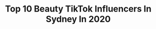 ---
title: Top 10 Beauty TikTok Influencers In Sydney In 2020
description: >-
  Find top beauty TikTok influencers in Sydney in 2020. Most popular hashtags: #foryoupage #fyp #beauty #sydney.
platform: TikTok
hits: 15
text_top: Analyze the most popular TikTok accounts on inBeat.
text_bottom: Our platform has 15 TikTok influencers like this in Sydney, Australia for you to pitch.
profiles:
  - username: "danmeet.singh"
    fullname: >-
      Meet singh
    bio: >-
      Faith in God love sydney 🇦🇺 follow me on instagram 👆🏻👆🏻😇
    location: "Australia"
    followers: 22500
    engagement: 481
    commentsToLikes: 0.000000
    id: ckbkpcyfojomi0j23b6hbeilk
    verified: false
    hashtags: "#love, #perth, #blacktownsydney, #foryou"
  - username: "sandhyapoudel4"
    fullname: >-
      Sandhya Poudel
    bio: >-
      
    location: "Australia"
    followers: 44100
    engagement: 538
    commentsToLikes: 0.045654
    id: ck84mbyz4n37w0j78y5fctedx
    verified: false
    hashtags: "#nepalisong, #bollywood, #coronatime, #foryoupage"
  - username: "dino.serrao"
    fullname: >-
      Dino Serrao™
    bio: >-
      📸 No matter what, somehow Ordinary People are Extraordinary! ♥️
    location: "Australia"
    followers: 805300
    engagement: 1199
    commentsToLikes: 0.011497
    id: ckcdyio2wgovi0j23ogmx7n6v
    verified: false
    hashtags: "#portrait, #fyp, #skate, #sony"
  - username: "envybyjosie"
    fullname: >-
      Envybyjosie
    bio: >-
      Hair salon in Sydney 🇦🇺 Follow our insta 🤩
    location: "Australia"
    followers: 3237
    engagement: 281
    commentsToLikes: 0.015183
    id: ckdn5fqxregem0j23dudwkvcp
    verified: false
    hashtags: "#blonde, #tiktokartists, #hairstyles, #sydneyhair"
  - username: "nicolekennedy24"
    fullname: >-
      Nicole Kennedy 🇦🇺
    bio: >-
      IG: everygirlsdreammini SYDNEY, AUSTRALIA
    location: "Australia"
    followers: 144700
    engagement: 1080
    commentsToLikes: 0.016594
    id: ckb0x1a9am6ir0j23ztlvrbu2
    verified: false
    hashtags: "#pony, #hair, #hoof, #satisfying"
  - username: "stephhodges1994"
    fullname: >-
      Steph Hodges
    bio: >-
      Wife & Mum of 2 boys! 👨‍👩‍👦‍👦 2 dogs 🐶🐕 Sydney, Australia 🇦🇺
    location: "Australia"
    followers: 12200
    engagement: 783
    commentsToLikes: 0.024527
    id: cka0p1gbn692d0i7868891c0n
    verified: false
    hashtags: "#butterfly, #trending, #food, #foryoupage"
  - username: "parbellabeauty"
    fullname: >-
      Par Bella Beauty
    bio: >-
      💅 10 Century Circuit, Norwest SYDNEY 📞8850 7834 🌐 www.parbellabeauty.com.au
    location: "Australia"
    followers: 139000
    engagement: 715
    commentsToLikes: 0.004130
    id: ck84mbvmfn2670j78aq7hi1f7
    verified: false
    hashtags: "#hennabrows, #eyebrows, #love, #trend"
  - username: "kayywuerf"
    fullname: >-
      Kaymie Wuerfel
    bio: >-
      American in Syd🇦🇺 Be Kind 🌸 Get Your PJs👇🏻
    location: "Australia"
    followers: 108800
    engagement: 1578
    commentsToLikes: 0.029163
    id: cka0haxnz8drw0i78fudcrv75
    verified: true
    hashtags: "#america, #aussie, #sydney, #foryou"
  - username: "nikeshshres"
    fullname: >-
      NikeshShrestha
    bio: >-
      r33 , rb gt86 bagged 🇳🇵 🇦🇺 Ig@whoismikelarry
    location: "Australia"
    followers: 9708
    engagement: 1423
    commentsToLikes: 0.020107
    id: ckb9pqhzll56t0j23ha7cr49w
    verified: false
    hashtags: "#foryoupage, #fyp, #rocketbunny, #4wd"
  - username: "neharamtasunshine"
    fullname: >-
      Sunshine🌞 ♥️
    bio: >-
      Insta Id : Sunshinerockx007 ♥️👸♀️Pahadan❤ 🇮🇳 IN 🇦🇺
    location: "Australia"
    followers: 33600
    engagement: 896
    commentsToLikes: 0.030202
    id: ckb9s69s7p48x0j23v4zqv1tf
    verified: false
    hashtags: "#tiktoksydney, #duet, #viralvideo, #tiktokindia"
---